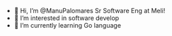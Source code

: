 - 👋 Hi, I’m @ManuPalomares Sr Software Eng at Meli! 
- 👀 I’m interested in software develop  
- 🌱 I’m currently learning Go language

<!---
ManuPalomares/ManuPalomares is a ✨ special ✨ repository because its `README.md` (this file) appears on your GitHub profile.
You can click the Preview link to take a look at your changes.
--->
